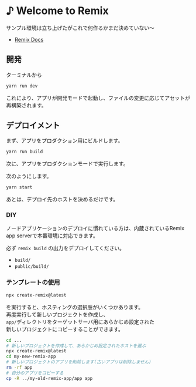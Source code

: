 # ♪ Welcome to Remix

サンプル環境は立ち上げたがこれで何作るかまだ決めていない〜

- [Remix Docs](https://remix.run/docs)

## 開発

ターミナルから

```sh
yarn run dev
```

これにより、アプリが開発モードで起動し、ファイルの変更に応じてアセットが再構築されます。

## デプロイメント

まず、アプリをプロダクション用にビルドします。

```sh
yarn run build
```

次に、アプリをプロダクションモードで実行します。

次のようにします。

```sh
yarn start
```

あとは、デプロイ先のホストを決めるだけです。

### DIY

ノードアプリケーションのデプロイに慣れている方は、内蔵されているRemix app serverで本番環境に対応できます。

必ず `remix build` の出力をデプロイしてください。

- `build/`
- `public/build/`

### テンプレートの使用

```sh
npx create-remix@latest
```

を実行すると、ホスティングの選択肢がいくつかあります。  
再度実行して新しいプロジェクトを作成し、  
`app/`ディレクトリをターゲットサーバ用にあらかじめ設定された  
新しいプロジェクトにコピーすることができます。

```sh
cd ...
# 新しいプロジェクトを作成して、あらかじめ設定されたホストを選ぶ
npx create-remix@latest
cd my-new-remix-app
# 新しいプロジェクトのアプリを削除します(古いアプリは削除しません)
rm -rf app
# 自分のアプリをコピーする
cp -R ../my-old-remix-app/app app
```
